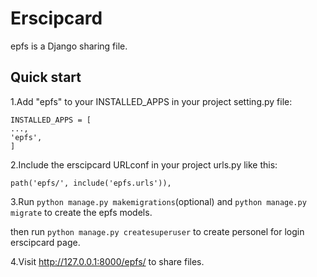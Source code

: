 Erscipcard
=========
epfs is a Django sharing file.

Quick start
-----------
1.Add "epfs" to your INSTALLED_APPS in your project setting.py file:
```
INSTALLED_APPS = [
...,
'epfs',
]
```

2.Include the erscipcard URLconf in your project urls.py like this:

```
path('epfs/', include('epfs.urls')),
```

3.Run ``python manage.py makemigrations``(optional) and ``python manage.py migrate``  to create the epfs models.

then run ``python manage.py createsuperuser`` to create personel for login erscipcard page.

4.Visit http://127.0.0.1:8000/epfs/ to share files.

